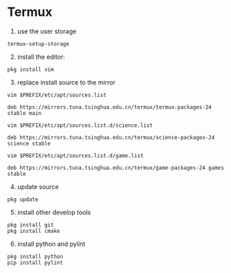 # Termux

1. use the user storage
```shell
termux-setup-storage
```

2. install the editor:
```shell
pkg install vim
```

3. replace install source to the mirror


```shell
vim $PREFIX/etc/apt/sources.list

deb https://mirrors.tuna.tsinghua.edu.cn/termux/termux-packages-24 stable main
```

```shell
vim $PREFIX/etc/apt/sources.list.d/science.list

deb https://mirrors.tuna.tsinghua.edu.cn/termux/science-packages-24 science stable
```
```shell
vim $PREFIX/etc/apt/sources.list.d/game.list

deb https://mirrors.tuna.tsinghua.edu.cn/termux/game-packages-24 games stable
```
4. update source
```shell
pkg update
```

5. install other develop tools
```shell
pkg install git
pkg install cmake
```
6. install python and pylint
```shell
pkg install python
pip install pylint
```